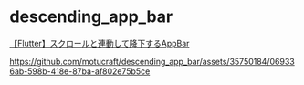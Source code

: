 # descending_app_bar

[【Flutter】スクロールと連動して降下するAppBar](https://zenn.dev/motu2119/articles/92ac46f3052e5e)

https://github.com/motucraft/descending_app_bar/assets/35750184/069336ab-598b-418e-87ba-af802e75b5ce

